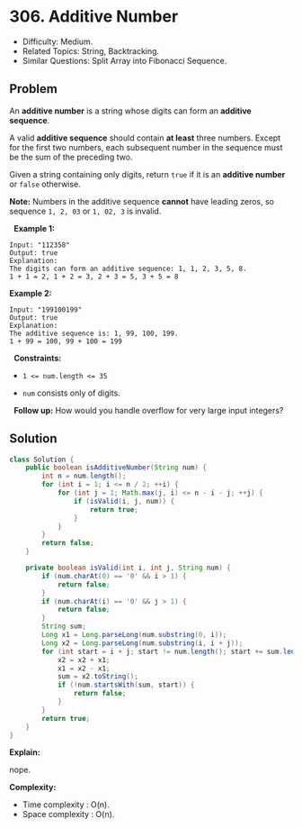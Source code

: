 # 306. Additive Number

- Difficulty: Medium.
- Related Topics: String, Backtracking.
- Similar Questions: Split Array into Fibonacci Sequence.

## Problem

An **additive number** is a string whose digits can form an **additive sequence**.

A valid **additive sequence** should contain **at least** three numbers. Except for the first two numbers, each subsequent number in the sequence must be the sum of the preceding two.

Given a string containing only digits, return ```true``` if it is an **additive number** or ```false``` otherwise.

**Note:** Numbers in the additive sequence **cannot** have leading zeros, so sequence ```1, 2, 03``` or ```1, 02, 3``` is invalid.

 
**Example 1:**

```
Input: "112358"
Output: true
Explanation: 
The digits can form an additive sequence: 1, 1, 2, 3, 5, 8. 
1 + 1 = 2, 1 + 2 = 3, 2 + 3 = 5, 3 + 5 = 8
```

**Example 2:**

```
Input: "199100199"
Output: true
Explanation: 
The additive sequence is: 1, 99, 100, 199. 
1 + 99 = 100, 99 + 100 = 199
```

 
**Constraints:**


	
- ```1 <= num.length <= 35```
	
- ```num``` consists only of digits.


 
**Follow up:** How would you handle overflow for very large input integers?


## Solution

```java
class Solution {
    public boolean isAdditiveNumber(String num) {
        int n = num.length();
        for (int i = 1; i <= n / 2; ++i) {
            for (int j = 1; Math.max(j, i) <= n - i - j; ++j) {
                if (isValid(i, j, num)) {
                    return true;
                }
            }
        }
        return false;
    }

    private boolean isValid(int i, int j, String num) {
        if (num.charAt(0) == '0' && i > 1) {
            return false;
        }
        if (num.charAt(i) == '0' && j > 1) {
            return false;
        }
        String sum;
        Long x1 = Long.parseLong(num.substring(0, i));
        Long x2 = Long.parseLong(num.substring(i, i + j));
        for (int start = i + j; start != num.length(); start += sum.length()) {
            x2 = x2 + x1;
            x1 = x2 - x1;
            sum = x2.toString();
            if (!num.startsWith(sum, start)) {
                return false;
            }
        }
        return true;
    }
}
```

**Explain:**

nope.

**Complexity:**

* Time complexity : O(n).
* Space complexity : O(n).

